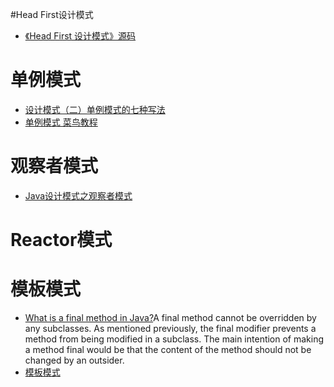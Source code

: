 #Head First设计模式
- [《Head First 设计模式》源码](https://github.com/sanwancoder/HeadFirst_DesignPatterns)

# 单例模式
- [设计模式（二）单例模式的七种写法](https://blog.csdn.net/itachi85/article/details/50510124)
- [单例模式 菜鸟教程](https://www.runoob.com/design-pattern/singleton-pattern.html)


# 观察者模式
- [Java设计模式之观察者模式](https://blog.csdn.net/ljd2038/article/details/51262518)

# Reactor模式

# 模板模式
- [What is a final method in Java?](https://www.tutorialspoint.com/What-is-a-final-method-in-Java)A final method cannot be overridden by any subclasses. As mentioned previously, the final modifier prevents a method from being modified in a subclass. The main intention of making a method final would be that the content of the method should not be changed by an outsider.
- [模板模式](https://www.runoob.com/design-pattern/template-pattern.html)